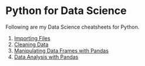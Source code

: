 # Python for Data Science

Following are my Data Science cheatsheets for Python.

1. [Importing Files](https://github.com/kaymal/Python/blob/master/Python%20for%20Data%20Science/Importing%20Files.ipynb)
2. [Cleaning Data](https://github.com/kaymal/Python/blob/master/Python%20for%20Data%20Science/Cleaning%20Data.ipynb)
3. [Manipulating Data Frames with Pandas](https://github.com/kaymal/Python/blob/master/Python%20for%20Data%20Science/Manipulating%20DataFrames%20with%20Pandas.ipynb)
4. [Data Analysis with Pandas](https://github.com/kaymal/Python/blob/master/Python%20for%20Data%20Science/Data%20Analysis%20with%20Pandas.ipynb)
